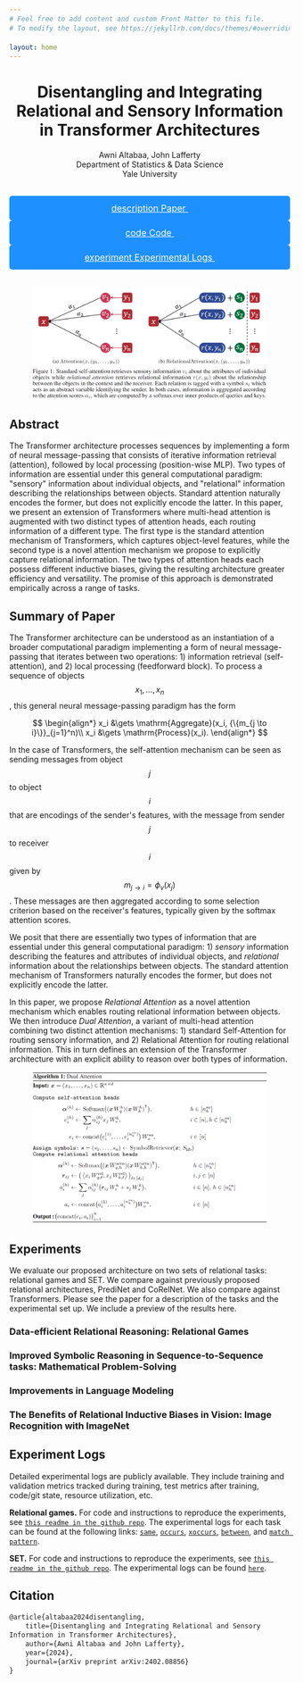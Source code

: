 ```yaml
---
# Feel free to add content and custom Front Matter to this file.
# To modify the layout, see https://jekyllrb.com/docs/themes/#overriding-theme-defaults

layout: home
---
```


<script src="https://cdn.plot.ly/plotly-latest.min.js"></script>
<script src="https://cdn.mathjax.org/mathjax/latest/MathJax.js?config=TeX-AMS-MML_HTMLorMML" type="text/javascript"></script>
<script src="https://cdnjs.cloudflare.com/ajax/libs/mathjax/2.7.5/MathJax.js?config=TeX-MML-AM_CHTML"></script>
<!-- <script src="https://polyfill.io/v3/polyfill.min.js?features=es6"></script>
<script id="MathJax-script" async src="https://cdn.jsdelivr.net/npm/mathjax@3/es5/tex-mml-chtml.js"></script>
<script type="text/javascript">window.PlotlyConfig = {MathJaxConfig: 'local'};</script> -->

<!-- css for buttons -->
<link rel="stylesheet" href="https://fonts.googleapis.com/css2?family=Material+Symbols+Outlined:opsz,wght,FILL,GRAD@20..48,100..700,0..1,-50..200" />
<style>
.material-symbols-outlined {
  font-variation-settings:
  'FILL' 0,
  'wght' 400,
  'GRAD' 0,
  'opsz' 24
}
</style>
<!-- <link rel="stylesheet" href="https://cdnjs.cloudflare.com/ajax/libs/font-awesome/4.7.0/css/font-awesome.min.css"> -->
<style>
/* Style buttons */
.btn {
    background-color: DodgerBlue; /* Blue background */
    border: none; /* Remove borders */
    color: white; /* White text */
    padding: 12px 16px; /* Some padding */
    font-size: 16px; /* Set a font size */
    cursor: pointer; /* Mouse pointer on hover */
    border-radius: 5px; /* Add border radius */
    display: flex; /* Enable flex layout */
    align-items: center; /* Center vertically */
    justify-content: center; /* Center horizontally */
    ext-decoration: none;
}

/* Darker background on mouse-over */
.btn:hover {
    background-color: RoyalBlue;
    text-decoration: none;
    color: white;
}

.btn:visited {
    color: white;
}

/* Center buttons */
.button-container {
    display: flex;
    justify-content: center;
    gap: 10px;
}
</style>

<div style="text-align: center">
<h1> Disentangling and Integrating Relational and Sensory Information in Transformer Architectures </h1>

Awni Altabaa, John Lafferty <br>
Department of Statistics & Data Science <br>
Yale University
<!-- Awni Altabaa<sup>1</sup>, John Lafferty<sup>2</sup>
<br>
<sup>1</sup> Department of Statistics and Data Science, Yale University <br>
<sup>2</sup> Department of Statistics and Data Science, Wu Tsai Institute, Institute for Foundations of Data Science, Yale University -->
</div>

<br>


<div class="button-container">
    <a href="https://arxiv.org/abs/2405.16727" class="btn" target="_blank">
    <span class="material-symbols-outlined">description</span>&nbsp;Paper&nbsp;
    </a>
    <a href="https://github.com/Awni00/abstract_transformer/" class="btn" target="_blank">
    <span class="material-symbols-outlined">code</span>&nbsp;Code&nbsp;
    </a>
    <a href="#experiment-logs" class="btn">
    <span class="material-symbols-outlined">experiment</span>&nbsp;Experimental Logs&nbsp;
    </a>
</div>

<br>

<figure style="text-align: center;">
    <img src="figs/paper_main_figure.png" alt="A depiction of self-attention and relational attention">
</figure>

## Abstract

The Transformer architecture processes sequences by implementing a form of neural message-passing that consists of iterative information retrieval (attention), followed by local processing (position-wise MLP). Two types of information are essential under this general computational paradigm: "sensory" information about individual objects, and "relational" information describing the relationships between objects. Standard attention naturally encodes the former, but does not explicitly encode the latter. In this paper, we present an extension of Transformers where multi-head attention is augmented with two distinct types of attention heads, each routing information of a different type. The first type is the standard attention mechanism of Transformers, which captures object-level features, while the second type is a novel attention mechanism we propose to explicitly capture relational information. The two types of attention heads each possess different inductive biases, giving the resulting architecture greater efficiency and versatility. The promise of this approach is demonstrated empirically across a range of tasks.

## Summary of Paper

The Transformer architecture can be understood as an instantiation of a broader computational paradigm implementing a form of neural message-passing that iterates between two operations: 1) information retrieval (self-attention), and 2) local processing (feedforward block). To process a sequence of objects $$x_1, \ldots, x_n$$, this general neural message-passing paradigm has the form

$$
\begin{align*}
x_i &\gets \mathrm{Aggregate}(x_i, {\{m_{j \to i}\}}_{j=1}^n)\\
x_i &\gets \mathrm{Process}(x_i).
\end{align*}
$$

In the case of Transformers, the self-attention mechanism can be seen as sending messages from object $$j$$ to object $$i$$ that are encodings of the sender's features, with the message from sender $$j$$ to receiver $$i$$ given by $$m_{j \to i} = \phi_v(x_j)$$. These messages are then aggregated according to some selection criterion based on the receiver's features, typically given by the softmax attention scores.

We posit that there are essentially two types of information that are essential under this general computational paradigm: 1) *sensory* information describing the features and attributes of individual objects, and *relational* information about the relationships between objects. The standard attention mechanism of Transformers naturally encodes the former, but does not explicitly encode the latter.

In this paper, we propose *Relational Attention* as a novel attention mechanism which enables routing relational information between objects. We then introduce *Dual Attention*, a variant of multi-head attention combining two distinct attention mechanisms: 1) standard Self-Attention for routing sensory information, and 2) Relational Attention for routing relational information. This in turn defines an extension of the Transformer architecture with an explicit ability to reason over both types of information.

<figure style="text-align: center;">
    <img src="figs/dual_attn_alg.png" alt="An algorithmic description of Dual Attention.">
</figure>


## Experiments

We evaluate our proposed architecture on two sets of relational tasks: relational games and SET. We compare against previously proposed relational architectures, PrediNet and CoRelNet. We also compare against Transformers. Please see the paper for a description of the tasks and the experimental set up. We include a preview of the results here.


<!-- **Data-efficient Relational Reasoning: Relational Games.** ... -->
### Data-efficient Relational Reasoning: Relational Games

<div id="relational_games"></div>
<script>
fetch('figs/relgames_learning_curves.json')
    .then(response => response.json())
    .then(data => {
        var divElement = document.getElementById('relational_games');
        data.layout.width = divElement.offsetWidth;
        Plotly.react('relational_games', data.data, data.layout);
    });
</script>



<!-- ***Improved Symbolic Reasoning in Sequence-to-Sequence tasks: Mathematical Problem-Solving.*** -->
### Improved Symbolic Reasoning in Sequence-to-Sequence tasks: Mathematical Problem-Solving

<div id="mat"></div>
<script>
fetch('figs/math_training_curves.json')
    .then(response => response.json())
    .then(data => {
        var divElement = document.getElementById('math_');
        data.layout.width = divElement.offsetWidth;
        Plotly.react('math', data.data, data.layout).then(() => {
            MathJax.typesetPromise();
        });
    });

MathJax.Hub.Queue(["Typeset",MathJax.Hub,'contains_set_conv_rep']);
</script>

### Improvements in Language Modeling

<div id="language_modeling"></div>
<script>
fetch('figs/language_modeling_training_curves.json')
    .then(response => response.json())
    .then(data => {
        var divElement = document.getElementById('language_modeling');
        data.layout.width = divElement.offsetWidth;
        Plotly.react('language_modeling', data.data, data.layout);
    });
</script>

### The Benefits of Relational Inductive Biases in Vision: Image Recognition with ImageNet

<div id="vision"></div>
<script>
fetch('figs/imagenet_training_curves.json')
    .then(response => response.json())
    .then(data => {
        var divElement = document.getElementById('vision');
        data.layout.width = divElement.offsetWidth;
        Plotly.react('vision', data.data, data.layout);
    });
</script>


## Experiment Logs

Detailed experimental logs are publicly available. They include training and validation metrics tracked during training, test metrics after training, code/git state, resource utilization, etc.

**Relational games.** For code and instructions to reproduce the experiments, see [`this readme in the github repo`](https://github.com/Awni00/relational-convolutions/tree/main/experiments/relational_games). The experimental logs for each task can be found at the following links: [`same`](https://wandb.ai/awni00/relational_games-same), [`occurs`](https://wandb.ai/awni00/relational_games-occurs), [`xoccurs`](https://wandb.ai/awni00/relational_games-xoccurs), [`between`](https://wandb.ai/awni00/relational_games-1task_between), and [`match pattern`](https://wandb.ai/awni00/relational_games-1task_match_patt).

**SET.** For code and instructions to reproduce the experiments, see [`this readme in the github repo`](https://github.com/Awni00/relational-convolutions/tree/main/experiments/set). The experimental logs can be found [`here`](https://wandb.ai/awni00/relconvnet-contains_set).

## Citation

```
@article{altabaa2024disentangling,
    title={Disentangling and Integrating Relational and Sensory Information in Transformer Architectures},
    author={Awni Altabaa and John Lafferty},
    year={2024},
    journal={arXiv preprint arXiv:2402.08856}
}
```